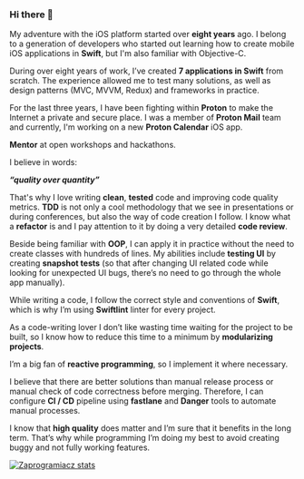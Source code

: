 ### Hi there 👋

My adventure with the iOS platform started over **eight years** ago. I belong to a generation of developers who started out learning how to create mobile iOS applications in **Swift**, but I'm also familiar with Objective-C.

During over eight years of work, I’ve created **7 applications in Swift** from scratch. The experience allowed me to test many solutions, as well as design patterns (MVC, MVVM, Redux) and frameworks in practice.

For the last three years, I have been fighting within **Proton** to make the Internet a private and secure place. I was a member of **Proton Mail** team and currently, I'm working on a new **Proton Calendar** iOS app.
 
**Mentor** at open workshops and hackathons.

I believe in words:

***“quality over quantity”***

That's why I love writing **clean**, **tested** code and improving code quality metrics. **TDD** is not only a cool methodology that we see in presentations or during conferences, but also the way of code creation I follow. I know what a **refactor** is and I pay attention to it by doing a very detailed **code review**. 

Beside being familiar with **OOP**, I can apply it in practice without the need to create classes with hundreds of lines. My abilities include **testing UI** by creating **snapshot tests** (so that after changing UI related code while looking for unexpected UI bugs, there’s no need to go through the whole app manually). 

While writing a code, I follow the correct style and conventions of **Swift**, which is why I’m using **Swiftlint** linter for every project.

As a code-writing lover I don’t like wasting time waiting for the project to be built, so I know how to reduce this time to a minimum by **modularizing projects**. 

I’m a big fan of **reactive programming**, so I implement it where necessary.

I believe that there are better solutions than manual release process or manual check of code correctness before merging. Therefore, I can configure **CI / CD** pipeline using **fastlane** and **Danger** tools to automate manual processes.

I know that **high quality** does matter and I’m sure that it benefits in the long term. That’s why while programming I’m doing my best to avoid creating buggy and not fully working features.

[![Zaprogramiacz stats](https://github-readme-stats.vercel.app/api?username=Zaprogramiacz&count_private=true&show_icons=true)](https://github.com/anuraghazra/github-readme-stats)
